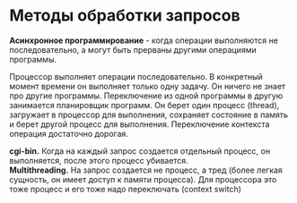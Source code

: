 # Методы обработки запросов

**Асинхронное программирование** - когда операции выполняются не последовательно, а могут быть прерваны другими операциями 
программы.  

Процессор выполняет операции последовательно. В конкретный момент времени он выполняет только одну задачу. Он ничего не знает про другие программы. Переключение из одной программы в другую занимается планировщик программ. Он берет один процесс (thread), загружает в процессор для выполнения, сохраняет состояние в память и берет другой процесс для выполнения. Переключение контекста операция достаточно дорогая.

**cgi-bin.** Когда на каждый запрос создается отдельный процесс, он выполняется, после этого процесс убивается.  
**Multithreading.** На запрос создается не процесс, а тред (более легкая сущность, он имеет доступ к памяти процесса). 
Для процессора это тоже процесс и его тоже надо переключать (context switch)

